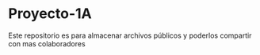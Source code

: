 # Proyecto-1A
Este repositorio es para almacenar archivos públicos 
y poderlos compartir con mas colaboradores
